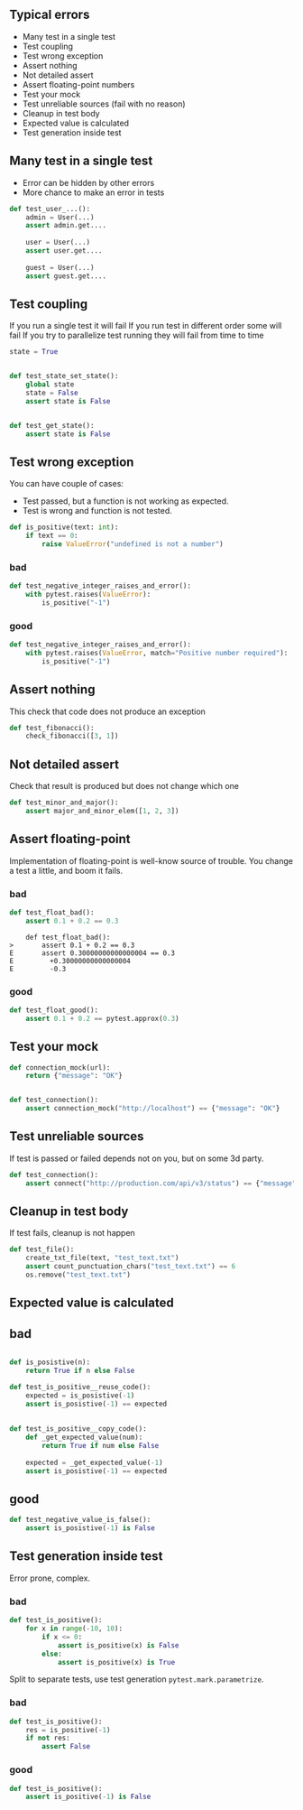 ## Typical errors
- Many test in a single test
- Test coupling
- Test wrong exception
- Assert nothing
- Not detailed assert
- Assert floating-point numbers
- Test your mock
- Test unreliable sources (fail with no reason)
- Cleanup in test body
- Expected value is calculated
- Test generation inside test

## Many test in a single test

- Error can be hidden by other errors
- More chance to make an error in tests

```python
def test_user_...():
    admin = User(...)
    assert admin.get....
    
    user = User(...)
    assert user.get....
    
    guest = User(...)
    assert guest.get....
```

## Test coupling

If you run a single test it will fail
If you run test in different order some will fail
If you try to parallelize test running they will fail from time to time

```python
state = True


def test_state_set_state():
    global state
    state = False
    assert state is False


def test_get_state():
    assert state is False
```

## Test wrong exception

You can have couple of cases:
- Test passed, but a function is not working as expected.
- Test is wrong and function is not tested.

```python
def is_positive(text: int):
    if text == 0:
        raise ValueError("undefined is not a number")
```

### bad
```python
def test_negative_integer_raises_and_error():
    with pytest.raises(ValueError):
        is_positive("-1")
```

### good
```python
def test_negative_integer_raises_and_error():
    with pytest.raises(ValueError, match="Positive number required"):
        is_positive("-1")
```

## Assert nothing
This check that code does not produce an exception

```python
def test_fibonacci():
    check_fibonacci([3, 1])
```

## Not detailed assert
Check that result is produced but does not change which one  

```python
def test_minor_and_major():
    assert major_and_minor_elem([1, 2, 3])
```

## Assert floating-point 

Implementation of floating-point is well-know source of trouble.
You change a test a little, and boom it fails.

### bad
```python
def test_float_bad():
    assert 0.1 + 0.2 == 0.3
```
   
```
    def test_float_bad():
>       assert 0.1 + 0.2 == 0.3
E       assert 0.30000000000000004 == 0.3
E         +0.30000000000000004
E         -0.3
```

### good
 
```python
def test_float_good():
    assert 0.1 + 0.2 == pytest.approx(0.3)
```

## Test your mock
```python
def connection_mock(url):
    return {"message": "OK"}


def test_connection():
    assert connection_mock("http://localhost") == {"message": "OK"}
```

## Test unreliable sources

If test is passed or failed depends not on you, but on some 3d party.

```python
def test_connection():
    assert connect("http://production.com/api/v3/status") == {"message": "OK"}
```

## Cleanup in test body

If test fails, cleanup is not happen

```python
def test_file():    
    create_txt_file(text, "test_text.txt")
    assert count_punctuation_chars("test_text.txt") == 6
    os.remove("test_text.txt")
```

## Expected value is calculated

## bad
```python

def is_posistive(n):
    return True if n else False

def test_is_positive__reuse_code():
    expected = is_posistive(-1)
    assert is_posistive(-1) == expected
   
    
def test_is_positive__copy_code():
    def _get_expected_value(num):
        return True if num else False
    
    expected = _get_expected_value(-1)
    assert is_posistive(-1) == expected
```

## good
```python
def test_negative_value_is_false():
    assert is_posistive(-1) is False
```

## Test generation inside test
Error prone, complex. 

### bad
```python
def test_is_positive():
    for x in range(-10, 10):
        if x <= 0:
            assert is_positive(x) is False
        else:
            assert is_positive(x) is True
```

Split to separate tests, use test generation `pytest.mark.parametrize`. 

### bad
```python
def test_is_positive():
    res = is_positive(-1)
    if not res:
        assert False
```

### good
```python
def test_is_positive():
    assert is_positive(-1) is False
```
